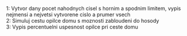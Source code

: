 1: Vytvor dany pocet nahodnych cisel s hornim a spodnim limitem, vypis nejmensi a nejvetsi vytvorene cislo a prumer vsech<br />
2: Simuluj cestu opilce domu s moznosti zabloudeni do hosody<br />
3: Vypis percentuelni uspesnost opilce pri ceste domu
